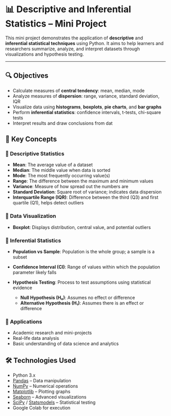 # 📊 Descriptive and Inferential Statistics – Mini Project

This mini project demonstrates the application of **descriptive** and **inferential statistical techniques** using Python. It aims to help learners and researchers summarize, analyze, and interpret datasets through visualizations and hypothesis testing.

---

## 🔍 Objectives

- Calculate measures of **central tendency**: mean, median, mode  
- Analyze measures of **dispersion**: range, variance, standard deviation, IQR  
- Visualize data using **histograms**, **boxplots**, **pie charts**, and **bar graphs**  
- Perform **inferential statistics**: confidence intervals, t-tests, chi-square tests  
- Interpret results and draw conclusions from dat

## 📘 Key Concepts

### 🔹 **Descriptive Statistics**

* **Mean**: The average value of a dataset
* **Median**: The middle value when data is sorted
* **Mode**: The most frequently occurring value(s)
* **Range**: The difference between the maximum and minimum values
* **Variance**: Measure of how spread out the numbers are
* **Standard Deviation**: Square root of variance; indicates data dispersion
* **Interquartile Range (IQR)**: Difference between the third (Q3) and first quartile (Q1), helps detect outliers

### 🔹 **Data Visualization**


* **Boxplot**: Displays distribution, central value, and potential outliers


### 🔹 **Inferential Statistics**

* **Population vs Sample**: Population is the whole group; a sample is a subset
* **Confidence Interval (CI)**: Range of values within which the population parameter likely falls
* **Hypothesis Testing**: Process to test assumptions using statistical evidence

  * **Null Hypothesis (H₀)**: Assumes no effect or difference
  * **Alternative Hypothesis (H₁)**: Assumes there is an effect or difference


### 🔹 **Applications**

* Academic research and mini-projects
* Real-life data analysis
* Basic understanding of data science and analytics

## 🛠️ Technologies Used

- Python 3.x  
- [Pandas](https://pandas.pydata.org/) – Data manipulation  
- [NumPy](https://numpy.org/) – Numerical operations  
- [Matplotlib](https://matplotlib.org/) – Plotting graphs  
- [Seaborn](https://seaborn.pydata.org/) – Advanced visualizations  
- [SciPy](https://www.scipy.org/) / [Statsmodels](https://www.statsmodels.org/) – Statistical testing  
- Google Colab for execution



